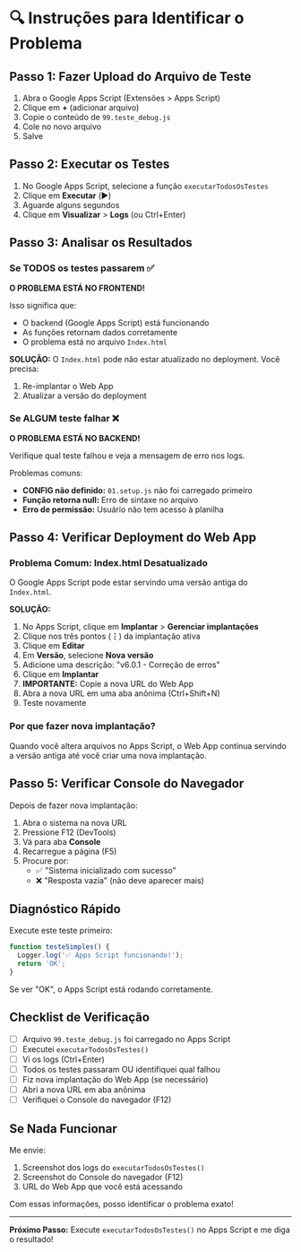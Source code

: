 # 🔍 Instruções para Identificar o Problema

## Passo 1: Fazer Upload do Arquivo de Teste

1. Abra o Google Apps Script (Extensões > Apps Script)
2. Clique em **+** (adicionar arquivo)
3. Copie o conteúdo de `99.teste_debug.js`
4. Cole no novo arquivo
5. Salve

## Passo 2: Executar os Testes

1. No Google Apps Script, selecione a função `executarTodosOsTestes`
2. Clique em **Executar** (▶️)
3. Aguarde alguns segundos
4. Clique em **Visualizar** > **Logs** (ou Ctrl+Enter)

## Passo 3: Analisar os Resultados

### Se TODOS os testes passarem ✅

**O PROBLEMA ESTÁ NO FRONTEND!**

Isso significa que:
- O backend (Google Apps Script) está funcionando
- As funções retornam dados corretamente
- O problema está no arquivo `Index.html`

**SOLUÇÃO:**
O `Index.html` pode não estar atualizado no deployment. Você precisa:
1. Re-implantar o Web App
2. Atualizar a versão do deployment

### Se ALGUM teste falhar ❌

**O PROBLEMA ESTÁ NO BACKEND!**

Verifique qual teste falhou e veja a mensagem de erro nos logs.

Problemas comuns:
- **CONFIG não definido:** `01.setup.js` não foi carregado primeiro
- **Função retorna null:** Erro de sintaxe no arquivo
- **Erro de permissão:** Usuário não tem acesso à planilha

## Passo 4: Verificar Deployment do Web App

### Problema Comum: Index.html Desatualizado

O Google Apps Script pode estar servindo uma versão antiga do `Index.html`.

**SOLUÇÃO:**

1. No Apps Script, clique em **Implantar** > **Gerenciar implantações**
2. Clique nos três pontos (**⋮**) da implantação ativa
3. Clique em **Editar**
4. Em **Versão**, selecione **Nova versão**
5. Adicione uma descrição: "v6.0.1 - Correção de erros"
6. Clique em **Implantar**
7. **IMPORTANTE:** Copie a nova URL do Web App
8. Abra a nova URL em uma aba anônima (Ctrl+Shift+N)
9. Teste novamente

### Por que fazer nova implantação?

Quando você altera arquivos no Apps Script, o Web App continua servindo a versão antiga até você criar uma nova implantação.

## Passo 5: Verificar Console do Navegador

Depois de fazer nova implantação:

1. Abra o sistema na nova URL
2. Pressione F12 (DevTools)
3. Vá para aba **Console**
4. Recarregue a página (F5)
5. Procure por:
   - ✅ "Sistema inicializado com sucesso"
   - ❌ "Resposta vazia" (não deve aparecer mais)

## Diagnóstico Rápido

Execute este teste primeiro:

```javascript
function testeSimples() {
  Logger.log('✅ Apps Script funcionando!');
  return 'OK';
}
```

Se ver "OK", o Apps Script está rodando corretamente.

## Checklist de Verificação

- [ ] Arquivo `99.teste_debug.js` foi carregado no Apps Script
- [ ] Executei `executarTodosOsTestes()`
- [ ] Vi os logs (Ctrl+Enter)
- [ ] Todos os testes passaram OU identifiquei qual falhou
- [ ] Fiz nova implantação do Web App (se necessário)
- [ ] Abri a nova URL em aba anônima
- [ ] Verifiquei o Console do navegador (F12)

## Se Nada Funcionar

Me envie:
1. Screenshot dos logs do `executarTodosOsTestes()`
2. Screenshot do Console do navegador (F12)
3. URL do Web App que você está acessando

Com essas informações, posso identificar o problema exato!

---

**Próximo Passo:** Execute `executarTodosOsTestes()` no Apps Script e me diga o resultado!
